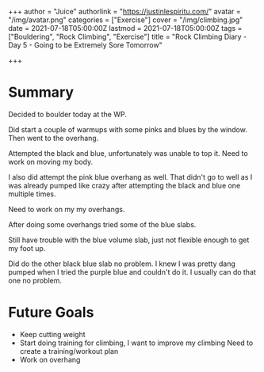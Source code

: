 +++
author = "Juice"
authorlink = "https://justinlespiritu.com/"
avatar = "/img/avatar.png"
categories = ["Exercise"]
cover = "/img/climbing.jpg"
date = 2021-07-18T05:00:00Z
lastmod = 2021-07-18T05:00:00Z
tags = ["Bouldering", "Rock Climbing", "Exercise"]
title = "Rock Climbing Diary - Day 5 - Going to be Extremely Sore Tomorrow"

+++
# Summary

Decided to boulder today at the WP.

Did start a couple of warmups with some pinks and blues by the window.  Then went to  the overhang.

Attempted the black and blue, unfortunately was unable to top it.  Need to work on moving my body.  

I also did attempt the pink blue overhang as well.  That didn't go to well as I was already pumped like crazy after attempting the black and blue one multiple times.

Need to work on my my overhangs.

After doing some overhangs tried some of the blue slabs.  

Still have trouble with the blue volume slab, just not flexible enough to get my foot up.

Did do the other black blue slab no problem.  I knew I was pretty dang pumped when I tried the purple blue and couldn't do it.  I usually can do that one no problem.

# Future Goals

* Keep cutting weight
* Start doing training for climbing, I want to improve my climbing  Need to create a training/workout plan
* Work on overhang